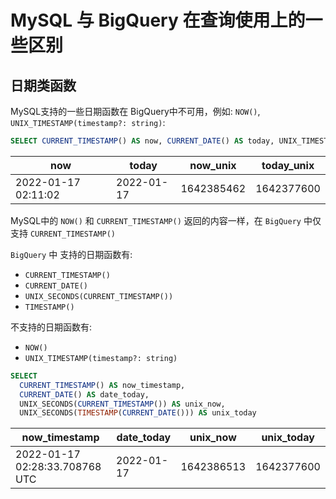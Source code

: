 # MySQL 与 BigQuery 在查询使用上的一些区别

## 日期类函数

MySQL支持的一些日期函数在 BigQuery中不可用，例如: `NOW()`, `UNIX_TIMESTAMP(timestamp?: string)`:

```sql
SELECT CURRENT_TIMESTAMP() AS now, CURRENT_DATE() AS today, UNIX_TIMESTAMP() AS now_unix, UNIX_TIMESTAMP(CONCAT(CURRENT_DATE(), ' 00:00:00')) AS today_unix;
```

| now | today | now_unix | today_unix |
| --- | ----- | ------- | ---------- |
| 2022-01-17 02:11:02 | 2022-01-17 | 1642385462 | 1642377600 |

MySQL中的 `NOW()` 和 `CURRENT_TIMESTAMP()` 返回的内容一样，在 `BigQuery` 中仅支持 `CURRENT_TIMESTAMP()`

`BigQuery` 中 支持的日期函数有:

- `CURRENT_TIMESTAMP()`
- `CURRENT_DATE()`
- `UNIX_SECONDS(CURRENT_TIMESTAMP())`
- `TIMESTAMP()`

不支持的日期函数有:

- `NOW()`
- `UNIX_TIMESTAMP(timestamp?: string)`

```sql
SELECT
  CURRENT_TIMESTAMP() AS now_timestamp,
  CURRENT_DATE() AS date_today,
  UNIX_SECONDS(CURRENT_TIMESTAMP()) AS unix_now,
  UNIX_SECONDS(TIMESTAMP(CURRENT_DATE())) AS unix_today
```

| now_timestamp | date_today | unix_now | unix_today |
| ------------- | ---------- | -------- | ---------- |
| 2022-01-17 02:28:33.708768 UTC | 2022-01-17 | 1642386513 | 1642377600 |
